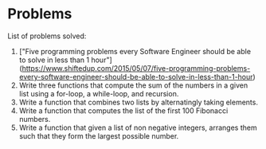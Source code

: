 # Problems

List of problems solved:

1. ["Five programming problems every Software Engineer should be able to solve in less than 1 hour"] (https://www.shiftedup.com/2015/05/07/five-programming-problems-every-software-engineer-should-be-able-to-solve-in-less-than-1-hour)
  1. Write three functions that compute the sum of the numbers in a given list using a for-loop, a while-loop, and recursion.
  2. Write a function that combines two lists by alternatingly taking elements.
  3. Write a function that computes the list of the first 100 Fibonacci numbers.
  4. Write a function that given a list of non negative integers, arranges them such that they form the largest possible number.
